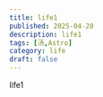 ```yaml
---
title: life1
published: 2025-04-20
description: life1
tags: [汤,Astro]
category: life
draft: false
---
```


life1